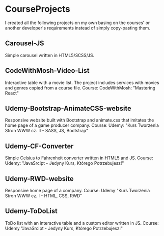 # CourseProjects

I created all the following projects on my own basing on the courses' or another developer's requirements instead of simply copy-pasting them.

## Carousel-JS

Simple carousel written in HTML5/SCSS/JS.

## CodeWithMosh-Video-List

Interactive table with a movie list. The project includes services with movies and genres copied from a course file.
Course: CodeWithMosh: "Mastering React"

## Udemy-Bootstrap-AnimateCSS-website

Responsive website built with Bootstrap and animate.css that imitates the home page of a game producer company.
Course: Udemy: "Kurs Tworzenia Stron WWW cz. II - SASS, JS, Bootstrap"

## Udemy-CF-Converter

Simple Celsius to Fahrenheit converter written in HTML5 and JS.
Course: Udemy: "JavaSrcipt - Jedyny Kurs, Którego Potrzebujesz!"

## Udemy-RWD-website

Responsive home page of a company.
Course: Udemy "Kurs Tworzenia Stron WWW cz. I - HTML, CSS, RWD"

## Udemy-ToDoList

ToDo list with an interactive table and a custom editor written in JS.
Course: Udemy "JavaSrcipt - Jedyny Kurs, Którego Potrzebujesz!"

